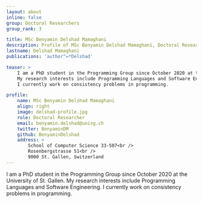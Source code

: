 ```yaml
---
layout: about
inline: false
group: Doctoral Researchers
group_rank: 3

title: MSc Benyamin Delshad Mamaghani
description: Profile of MSc Benyamin Delshad Mamaghani, Doctoral Researcher at the Programming Group.
lastname: Delshad Mamaghani
publications: 'author^=*Delshad'

teaser: >
    I am a PhD student in the Programming Group since October 2020 at the University of St. Gallen.
    My research interests include Programming Languages and Software Engineering.
    I currently work on consistency problems in programming.

profile:
    name: MSc Benyamin Delshad Mamaghani
    align: right
    image: delshad-profile.jpg
    role: Doctoral Researcher
    email: benyamin.delshad@unisg.ch
    twitter: BenyaminDM
    github: BenyaminDelshad
    address: >
        School of Computer Science 33-507<br />
        Rosenbergstrasse 51<br />
        9000 St. Gallen, Switzerland
---
```


I am a PhD student in the Programming Group since October 2020 at the University of St. Gallen.
My research interests include Programming Languages and Software Engineering.
I currently work on consistency problems in programming.
